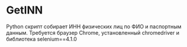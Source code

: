 # GetINN
Python скрипт собирает ИНН физических лиц по ФИО и паспортным данным.
Требуется браузер Chrome, установленный chromedriver и библиотека selenium==4.1.0
